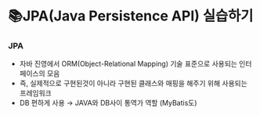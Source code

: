 # 📚JPA(Java Persistence API) 실습하기
### JPA 
- 자바 진영에서 ORM(Object-Relational Mapping) 기술 표준으로 사용되는 인터페이스의 모음
- 즉, 실제적으로 구현된것이 아니라 구현된 클래스와 매핑을 해주기 위해 사용되는 프레임워크
- DB 편하게 사용 → JAVA와 DB사이 통역가 역할 (MyBatis도)
